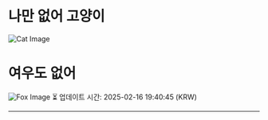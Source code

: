
# 나만 없어 고양이

![Cat Image](https://cdn2.thecatapi.com/images/MTkwMTQ2OQ.jpg)

# 여우도 없어
![Fox Image](https://randomfox.ca/images/43.jpg)
⏳ 업데이트 시간: 2025-02-16 19:40:45 (KRW)

---
